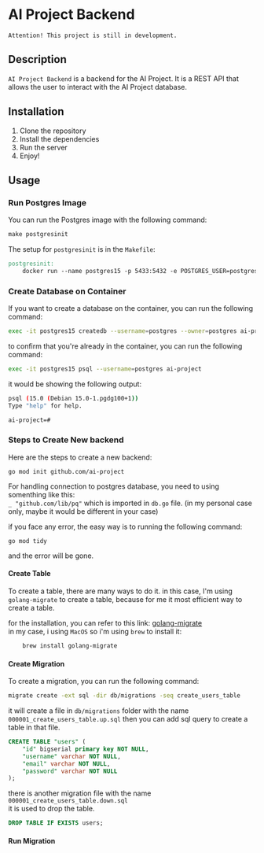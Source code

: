 # AI Project Backend

`Attention! This project is still in development.`

## Description
`AI Project Backend` is a backend for the AI Project. It is a REST API that allows the user to interact with the AI Project database.

## Installation
1. Clone the repository
2. Install the dependencies
3. Run the server
4. Enjoy!

## Usage

### Run Postgres Image
You can run the Postgres image with the following command:
```makefile
make postgresinit
```  

The setup for `postgresinit` is in the `Makefile`:
```makefile
postgresinit:
    docker run --name postgres15 -p 5433:5432 -e POSTGRES_USER=postgres -e POSTGRES_PASSWORD=postgres -d postgres:15-alpine
```  

### Create Database on Container  
If you want to create a database on the container, you can run the following command:
```bash
exec -it postgres15 createdb --username=postgres --owner=postgres ai-project
```  
to confirm that you're already in the container, you can run the following command:
```bash
exec -it postgres15 psql --username=postgres ai-project
```  
it would be showing the following output:
```bash
psql (15.0 (Debian 15.0-1.pgdg100+1))
Type "help" for help.

ai-project=# 
```  

### Steps to Create New backend  
Here are the steps to create a new backend:
```cgo
go mod init github.com/ai-project
```  
For handling connection to postgres database, you need to using somenthing like this:  
`_ "github.com/lib/pq"` which is imported in `db.go` file. (in my personal case only, maybe it would be different in your case)  

if you face any error, the easy way is to running the following command:
```cgo
go mod tidy
```  
and the error will be gone.

#### Create Table
To create a table, there are many ways to do it.
in this case, I'm using `golang-migrate` to create a table, because for me it most efficient way to create a table.  

for the installation, you can refer to this link: [golang-migrate](https://github.com/golang-migrate/migrate/tree/master/cmd/migrate)  
in my case, i using `MacOS` so i'm using `brew` to install it:
```bash
    brew install golang-migrate
```  

#### Create Migration
To create a migration, you can run the following command:
```bash
migrate create -ext sql -dir db/migrations -seq create_users_table
```  
it will create a file in `db/migrations` folder with the name `000001_create_users_table.up.sql`
then you can add sql query to create a table in that file.  
```sql
CREATE TABLE "users" (
    "id" bigserial primary key NOT NULL,
    "username" varchar NOT NULL,
    "email" varchar NOT NULL,
    "password" varchar NOT NULL
);
```  
there is another migration file with the name `000001_create_users_table.down.sql`  
it is used to drop the table.  
```sql
DROP TABLE IF EXISTS users;
```  

#### Run Migration